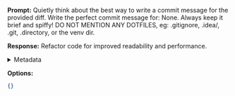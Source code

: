 **Prompt:**
Quietly think about the best way to write a commit message for the provided diff. Write the perfect commit message for: None. Always keep it brief and spiffy! DO NOT MENTION ANY DOTFILES, eg: .gitignore, .idea/, .git, .directory, or the venv dir.

**Response:**
Refactor code for improved readability and performance.

<details><summary>Metadata</summary>

- Duration: 897 ms
- Datetime: 2023-07-25T20:52:42.261221
- Model: gpt-3.5-turbo-0613

</details>

**Options:**
```json
{}
```


